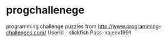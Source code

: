 # progchallenege
programming challenge puzzles
from http://www.programming-challenges.com/
UserId - slickfish Pass- rajeev1991
